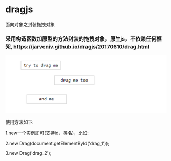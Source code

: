 # dragjs
面向对象之封装拖拽对象

### 采用构造函数加原型的方法封装的拖拽对象，原生js，不依赖任何框架, https://jarveniv.github.io/dragjs/20170610/drag.html

![如下图](https://github.com/JarvenIV/dragjs/blob/master/20170610/imgs/drag.png)


使用方法如下:

1.new一个实例即可(支持id，类名)，比如:

2.new Drag(document.getElementById('drag_1'));

3.new Drag('drag_2');
